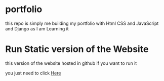 # portfolio
this repo is simply me building my portfolio with Html CSS and JavaScript and Django as I am Learning it 
# Run Static version of the Website
this version of the website hosted in github if you want to run it


you just need to click [Here](https://yossef-dawoad.github.io/portfolio/index.html)

